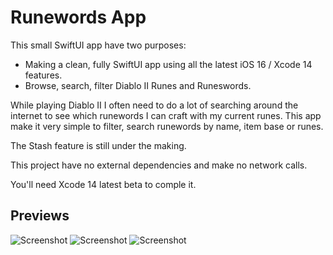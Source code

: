 # Runewords App

This small SwiftUI app have two purposes:

* Making a clean, fully SwiftUI app using all the latest iOS 16 / Xcode 14 features.
* Browse, search, filter Diablo II Runes and Runeswords.

While playing Diablo II I often need to do a lot of searching around the internet to see which runewords I can craft with my current runes. This app make it very simple to filter, search runewords by name, item base or runes.

The Stash feature is still under the making.

This project have no external dependencies and make no network calls.

You'll need Xcode 14 latest beta to comple it.

## Previews

![Screenshot](Images/image1.jpg)
![Screenshot](Images/image2.jpg)
![Screenshot](Images/image3.jpg)
